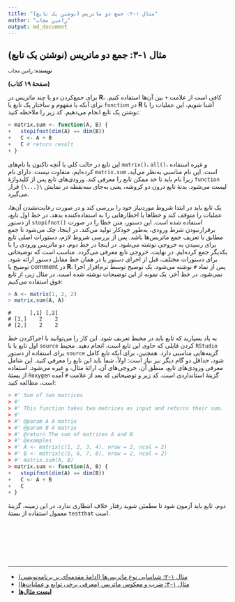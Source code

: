 ```yaml
---
title: "مثال ۱-۳: جمع دو ماتریس (نوشتن یک تابع)"
author: "رامین مجاب"
output: md_document
---
```

##  مثال ۱-۳: جمع دو ماتریس (نوشتن یک تابع)
<p style='font-size: 0.8em;'><b>نویسنده:</b> <span>رامین مجاب</span></p>

**(صفحهٔ ۱۹ کتاب)**

برای جمع‌کردن دو یا چند ماتریس در **R**، کافی است از علامت `+` بین آن‌ها استفاده کنیم. برای آنکه با  مفهوم و ساختار یک تابع یا `function` در **R** آشنا شویم، این عملیات را با نوشتن یک تابع انجام می‌دهیم. کد زیر را ملاحظه کنید:

``` r
> matrix.sum <- function(A, B) {
+   stopifnot(dim(A) == dim(B))
+   C <- A + B
+   C # return result
+ }
```
این تابع در حالت کلی  با آنچه تاکنون با نام‌های `matrix()`، `all()`، و غیره استفاده کرده‌ایم، متفاوت نیست. دارای نام `matrix.sum` است. این  نام مناسبی به‌نظر می‌آید، زیرا نام باید تا حد ممکن تابع را معرفی کند. ورودی‌های تابع  پس از کلیدواژهٔ `function` لیست می‌شود. بدنهٔ تابع درون دو کروشه، یعنی به‌جای سه‌نقطه در نمایش `\{...\}` قرار می‌گیرد.

یک تابع باید در ابتدا شروط موردنیاز خود را بررسی کند و در صورت رعایت‌نشدن آن‌ها، عملیات را متوقف کند و خطاها یا اخطارهایی را به استفاده‌کننده بدهد. در خط اول تابع، از دستور `stopifnot()` استفاده شده است. این دستور، متن خطا را در صورت برقرارنبودن شرط ورودی، به‌طور خودکار تولید می‌کند. در اینجا، چک می‌شود تا جمع مطابق با تعریف جمع ماتریس‌ها باشد. پس از بررسی شروط لازم، دستورات اصلی تابع برای رسیدن به خروجی نوشته می‌شود. در اینجا در خط دوم، دو ماتریس ورودی را با یکدیگر جمع کرده‌ایم. در نهایت، خروجی تابع معرفی می‌گردد. مناسب است که توضیحاتی برای دستورات مختلف،  قبل از اجرای دستور یا در همان خط مقابل دستور ارائه شود. توضیح یا comment در **R**، پس از نماد  `#` نوشته می‌شود. یک توضیح توسط نرم‌افزار اجرا نمی‌شود. در خط آخر، یک نمونه از این توضیحات نوشته شده است. در مثال زیر، از تابع فوق   استفاده می‌کنیم:

``` r
> A <- matrix(1, 2, 2)
> matrix.sum(A, A)
```

```
#      [,1] [,2]
# [1,]    2    2
# [2,]    2    2
```
به یاد  بسپارید که تابع باید در محیط تعریف شود. این کار را می‌توانید با اجراکردن خط اول تابع یا با `source` کردن فایلی که حاوی این تابع است، انجام دهید. محیط `RStudio` برای استفاده از دستور `source` گزینه‌هایی مناسبی دارد. همچنین، برای آنکه تابع کامل شود، حداقل دو گام دیگر نیز نیاز است: اولاً، شما باید این تابع را معرفی کنید. این شامل معرفی ورودی‌های تابع، منطق آن، خروجی‌های آن،‌ ارائهٔ مثال، و غیره می‌شود. استفاده از بستهٔ `Roxygen` گزینهٔ استانداردی است. کد زیر و توضیحاتی که بعد از علامت `#` آمده است، مطالعه کنید:

``` r
> #' Sum of two matrices
> #'
> #' This function takes two matrices as input and returns their sum.
> #'
> #' @param A A matrix
> #' @param B A matrix
> #' @return The sum of matrices A and B
> #' @examples
> #' A <- matrix(c(1, 2, 3, 4), nrow = 2, ncol = 2)
> #' B <- matrix(c(5, 6, 7, 8), nrow = 2, ncol = 2)
> #' matrix.sum(A, B)
> matrix.sum <- function(A, B) {
+   stopifnot(dim(A) == dim(B))
+   C <- A + B
+   C
+ }
```
دوم، تابع باید آزمون شود تا مطمئن شوید رفتار خلاف انتظاری ندارد. در این زمینه، گزینهٔ معمول استفاده از بستهٔ `testthat` است.


<p style='margin-bottom:3cm;'></p><hr/>

- [مثال ۱-۲: شناسایی نوع ماتریس‌ها (ادامهٔ مقدمه‌ای بر برنامه‌نویسی)](matrix_book_fa_example1.2.html)
- [مثال ۱-۴: ضرب و معکوس ماتریس (معرفی برخی توابع و عملیات‌ها)](matrix_book_fa_example1.4.html)
- [<b>لیست مثال‌ها</b>](matrix_book_fa.html)
